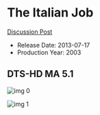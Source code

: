 # The Italian Job

[Discussion Post](https://www.avsforum.com/threads/bass-eq-for-filtered-movies.2995212/post-59732914)

* Release Date: 2013-07-17
* Production Year: 2003

## DTS-HD MA 5.1

![img 0](https://i.imgur.com/7SaXhr9.jpg)

![img 1](https://i.imgur.com/iqxCyuC.png)

